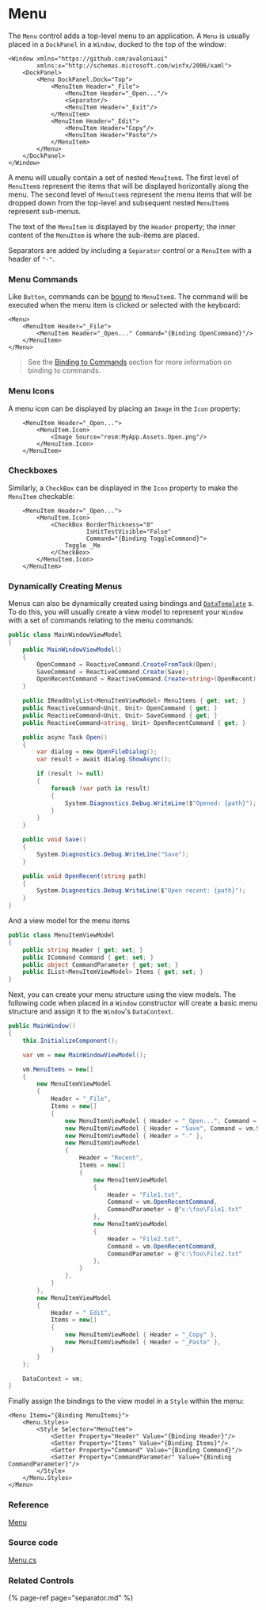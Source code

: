 # Menu

The `Menu` control adds a top-level menu to an application. A `Menu` is usually placed in a `DockPanel` in a `Window`, docked to the top of the window:

```markup
<Window xmlns="https://github.com/avaloniaui"
        xmlns:x="http://schemas.microsoft.com/winfx/2006/xaml">
    <DockPanel>
        <Menu DockPanel.Dock="Top">
            <MenuItem Header="_File">
                <MenuItem Header="_Open..."/>
                <Separator/>
                <MenuItem Header="_Exit"/>
            </MenuItem>
            <MenuItem Header="_Edit">
                <MenuItem Header="Copy"/>
                <MenuItem Header="Paste"/>
            </MenuItem>
        </Menu>
    </DockPanel>
</Window>
```

A menu will usually contain a set of nested `MenuItem`s. The first level of `MenuItem`s represent the items that will be displayed horizontally along the menu. The second level of `MenuItem`s represent the menu items that will be dropped down from the top-level and subsequent nested `MenuItem`s represent sub-menus.

The text of the `MenuItem` is displayed by the `Header` property; the inner content of the `MenuItem` is where the sub-items are placed.

Separators are added by including a `Separator` control or a `MenuItem` with a header of `"-"`.

### Menu Commands <a id="menu-commands"></a>

Like `Button`, commands can be [bound](https://docs.avaloniaui.net/docs/data-binding/binding-to-commands) to `MenuItem`s. The command will be executed when the menu item is clicked or selected with the keyboard:

```markup
<Menu>
    <MenuItem Header="_File">
        <MenuItem Header="_Open..." Command="{Binding OpenCommand}"/>
    </MenuItem>
</Menu>
```

> See the [Binding to Commands](https://docs.avaloniaui.net/docs/data-binding/binding-to-commands) section for more information on binding to commands.

### Menu Icons <a id="menu-icons"></a>

A menu icon can be displayed by placing an `Image` in the `Icon` property:

```markup
    <MenuItem Header="_Open...">
        <MenuItem.Icon>
            <Image Source="resm:MyApp.Assets.Open.png"/>
        </MenuItem.Icon>
    </MenuItem>
```

### Checkboxes <a id="checkboxes"></a>

Similarly, a `CheckBox` can be displayed in the `Icon` property to make the `MenuItem` checkable:

```markup
    <MenuItem Header="_Open...">
        <MenuItem.Icon>
            <CheckBox BorderThickness="0"
                      IsHitTestVisible="False"
                      Command="{Binding ToggleCommand}">
                Toggle _Me
            </CheckBox>
        </MenuItem.Icon>
    </MenuItem>
```

### Dynamically Creating Menus <a id="dynamically-creating-menus"></a>

Menus can also be dynamically created using bindings and [`DataTemplate`](https://docs.avaloniaui.net/misc/wpf/datatemplates) s. To do this, you will usually create a view model to represent your `Window` with a set of commands relating to the menu commands:

```csharp
public class MainWindowViewModel
{
    public MainWindowViewModel()
    {
        OpenCommand = ReactiveCommand.CreateFromTask(Open);
        SaveCommand = ReactiveCommand.Create(Save);
        OpenRecentCommand = ReactiveCommand.Create<string>(OpenRecent);
    }

    public IReadOnlyList<MenuItemViewModel> MenuItems { get; set; }
    public ReactiveCommand<Unit, Unit> OpenCommand { get; }
    public ReactiveCommand<Unit, Unit> SaveCommand { get; }
    public ReactiveCommand<string, Unit> OpenRecentCommand { get; }

    public async Task Open()
    {
        var dialog = new OpenFileDialog();
        var result = await dialog.ShowAsync();

        if (result != null)
        {
            foreach (var path in result)
            {
                System.Diagnostics.Debug.WriteLine($"Opened: {path}");
            }
        }
    }

    public void Save()
    {
        System.Diagnostics.Debug.WriteLine("Save");
    }

    public void OpenRecent(string path)
    {
        System.Diagnostics.Debug.WriteLine($"Open recent: {path}");
    }
}
```

And a view model for the menu items

```csharp
public class MenuItemViewModel
{
    public string Header { get; set; }
    public ICommand Command { get; set; }
    public object CommandParameter { get; set; }
    public IList<MenuItemViewModel> Items { get; set; }
}
```

Next, you can create your menu structure using the view models. The following code when placed in a `Window` constructor will create a basic menu structure and assign it to the `Window`'s `DataContext`.

```csharp
public MainWindow()
{
    this.InitializeComponent();

    var vm = new MainWindowViewModel();

    vm.MenuItems = new[]
    {
        new MenuItemViewModel
        {
            Header = "_File",
            Items = new[]
            {
                new MenuItemViewModel { Header = "_Open...", Command = vm.OpenCommand },
                new MenuItemViewModel { Header = "Save", Command = vm.SaveCommand },
                new MenuItemViewModel { Header = "-" },
                new MenuItemViewModel
                {
                    Header = "Recent",
                    Items = new[]
                    {
                        new MenuItemViewModel
                        {
                            Header = "File1.txt",
                            Command = vm.OpenRecentCommand,
                            CommandParameter = @"c:\foo\File1.txt"
                        },
                        new MenuItemViewModel
                        {
                            Header = "File2.txt",
                            Command = vm.OpenRecentCommand,
                            CommandParameter = @"c:\foo\File2.txt"
                        },
                    }
                },
            }
        },
        new MenuItemViewModel
        {
            Header = "_Edit",
            Items = new[]
            {
                new MenuItemViewModel { Header = "_Copy" },
                new MenuItemViewModel { Header = "_Paste" },
            }
        }
    };

    DataContext = vm;
}
```

Finally assign the bindings to the view model in a `Style` within the menu:

```markup
<Menu Items="{Binding MenuItems}">
    <Menu.Styles>
        <Style Selector="MenuItem">
            <Setter Property="Header" Value="{Binding Header}"/>
            <Setter Property="Items" Value="{Binding Items}"/>
            <Setter Property="Command" Value="{Binding Command}"/>
            <Setter Property="CommandParameter" Value="{Binding CommandParameter}"/>
        </Style>
    </Menu.Styles>
</Menu>
```

### Reference <a id="reference"></a>

[Menu](http://reference.avaloniaui.net/api/Avalonia.Controls/Menu/)

### Source code <a id="source-code"></a>

[Menu.cs](https://github.com/AvaloniaUI/Avalonia/blob/master/src/Avalonia.Controls/Menu.cs)

### Related Controls

{% page-ref page="separator.md" %}



